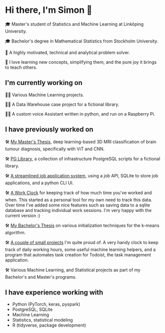 # Hi there, I'm Simon 👋
🎓 Master's student of Statistics and Machine Learning at Linköping University.

🎓 Bachelor's degree in Mathematical Statistics from Stockholm University.

📖 A highly motivated, technical and analytical problem solver.

📖 I love learning new concepts, simplifying them, and the pure joy it brings to teach others.

## I'm currently working on
👨‍💻 Various Machine Learning projects.

👨‍💻 A Data Warehouse case project for a fictional library.

👨‍💻 A custom voice Assistant written in python, and run on a Raspberry Pi.

## I have previously worked on
🛠️ [My Master's Thesis](https://github.com/TheLaughingDuck/Master_Thesis), deep learning-based 3D MRI classification of brain tumour diagnosis, specifically with ViT and CNN. 

🛠️ [PG Library](https://github.com/TheLaughingDuck/PG_Library), a collection of infrastructure PostgreSQL scripts for a fictional library.

🛠️ [A streamlined job application system](https://github.com/TheLaughingDuck/job_search), using a job API, SQLite to store job applications, and a python CLI UI.

🛠️ [A Work Clock](https://github.com/TheLaughingDuck/Work_clock) for keeping track of how much time you've worked and when. This started as a personal tool for my own need to track this data. Over time I've added some nice features such as saving data to a sqlite database and tracking individual work sessions. I'm very happy with the current version :)

🛠️ [My Bachelor's Thesis](https://github.com/TheLaughingDuck/KANDIDAT_Simulation) on various initialization techniques for the k-means algorithm.

🛠️ [A couple of small projects](https://github.com/TheLaughingDuck/Small_Projects) I'm quite proud of. A very handy clock to keep track of daily working hours, some useful machine learning helpers, and a program that automates task creation for Todoist, the task management application.

🛠️ Various Machine Learning, and Statistical projects as part of my Bachelor's and Master's programs.

## I have experience working with
- Python (PyTorch, keras, pyspark)
- PostgreSQL, SQLite
- Machine Learning
- Statistics, statistical modeling
- R (tidyverse, package development)


<!--
🎓 I'm a Master's student of Statistics and Machine Learning coming from a background of mathematical statistics and with great interest in investigating various kinds of data and machine learning models, always with a focus on investigating, understanding, and applying.

🧠 Most recently, in my Master's Thesis, I worked on brain tumour diagnosis classification based on fusion of 3D-MRI sequences using deep learning, specifically using Vision Transformers and Convolutional Neural Networks. It was a very interesting project, providing me with a lot of hands-on experience with research and custom model training using PyTorch.

👨‍🔬 I am highly motivated by the desire to learn new things and develop my analytical and technical abilities. I am highly solution oriented, and I love coming up with cool use cases when learning new techniques and methods. I excel when working on a clearly defined problem, but I also enjoy less clear tasks, requiring an investigative and explorative process. I love to learn, to simplify and to summarise my findings, and the joy it brings to teach.

-->

<!--
**TheLaughingDuck/TheLaughingDuck** is a ✨ _special_ ✨ repository because its `README.md` (this file) appears on your GitHub profile.

Here are some ideas to get you started:

- 🔭 I’m currently working on ...
- 🌱 I’m currently learning ...
- 👯 I’m looking to collaborate on ...
- 🤔 I’m looking for help with ...
- 💬 Ask me about ...
- 📫 How to reach me: ...
- 😄 Pronouns: ...
- ⚡ Fun fact: ...
-->
